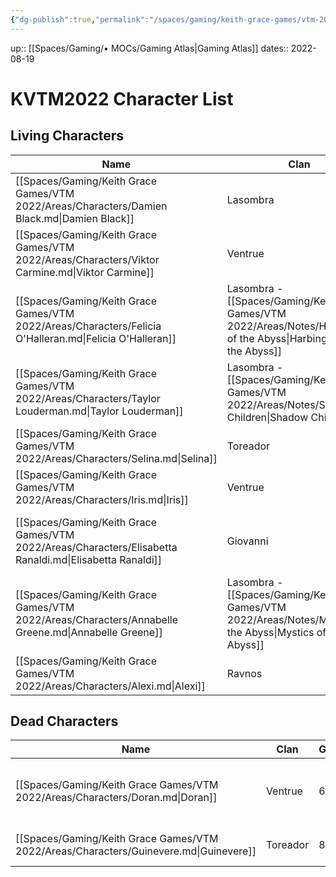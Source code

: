 ```yaml
---
{"dg-publish":true,"permalink":"/spaces/gaming/keith-grace-games/vtm-2022/mo-cs/kvtm-2022-character-list-moc/","dgHomeLink":true,"dgPassFrontmatter":true}
---
```


up:: [[Spaces/Gaming/• MOCs/Gaming Atlas|Gaming Atlas]]
dates:: 2022-08-19

# KVTM2022 Character List

## Living Characters

| Name                                                                                                    | Clan                                                                                                                  | Gen       | Sire                                                                                                                               | Type    | Player |
| ------------------------------------------------------------------------------------------------------- | --------------------------------------------------------------------------------------------------------------------- | --------- | ---------------------------------------------------------------------------------------------------------------------------------- | ------- | ------ |
| [[Spaces/Gaming/Keith Grace Games/VTM 2022/Areas/Characters/Damien Black.md\|Damien Black]]             | Lasombra                                                                                                              | 6th       | [Magdalena Castelucci Borcellino](https://whitewolf.fandom.com/wiki/Magdalena_Castelucci_Borcellino)                               | Vampire | Joshua |
| [[Spaces/Gaming/Keith Grace Games/VTM 2022/Areas/Characters/Viktor Carmine.md\|Viktor Carmine]]         | Ventrue                                                                                                               | 6th       | \-                                                                                                                                 | Vampire | Mathew |
| [[Spaces/Gaming/Keith Grace Games/VTM 2022/Areas/Characters/Felicia O'Halleran.md\|Felicia O'Halleran]] | Lasombra - [[Spaces/Gaming/Keith Grace Games/VTM 2022/Areas/Notes/Harbingers of the Abyss\\|Harbingers of the Abyss]] | 7th       | [[Spaces/Gaming/Keith Grace Games/VTM 2022/Areas/Characters/Damien Black.md\|Damien Black]]                                        | Vampire | NPC    |
| [[Spaces/Gaming/Keith Grace Games/VTM 2022/Areas/Characters/Taylor Louderman.md\|Taylor Louderman]]     | Lasombra - [[Spaces/Gaming/Keith Grace Games/VTM 2022/Areas/Notes/Shadow Children\\|Shadow Children]]                 | 7th       | [[Spaces/Gaming/Keith Grace Games/VTM 2022/Areas/Characters/Damien Black.md\|Damien Black]]                                        | Vampire | NPC    |
| [[Spaces/Gaming/Keith Grace Games/VTM 2022/Areas/Characters/Selina.md\|Selina]]                         | Toreador                                                                                                              | 7th (6th) | [[Violetta\|Violetta]]                                                                                                             | Vampire | NPC    |
| [[Spaces/Gaming/Keith Grace Games/VTM 2022/Areas/Characters/Iris.md\|Iris]]                             | Ventrue                                                                                                               | \-        | \-                                                                                                                                 | Ghoul   | NPC    |
| [[Spaces/Gaming/Keith Grace Games/VTM 2022/Areas/Characters/Elisabetta Ranaldi.md\|Elisabetta Ranaldi]] | Giovanni                                                                                                              | 9th(6th)  | [[Spaces/Gaming/Keith Grace Games/z - Retired Games/Las Vegas Mixed cWoD 2022/Areas/Characters/Marco Giovanni.md\|Marco Giovanni]] | Vampire | NPC    |
| [[Spaces/Gaming/Keith Grace Games/VTM 2022/Areas/Characters/Annabelle Greene.md\|Annabelle Greene]]     | Lasombra - [[Spaces/Gaming/Keith Grace Games/VTM 2022/Areas/Notes/Mystics of the Abyss\\|Mystics of the Abyss]]       | 7th       | [[Spaces/Gaming/Keith Grace Games/VTM 2022/Areas/Characters/Damien Black.md\|Damien Black]]                                        | Vampire | NPC    |
| [[Spaces/Gaming/Keith Grace Games/VTM 2022/Areas/Characters/Alexi.md\|Alexi]]                           | Ravnos                                                                                                                | 6th       | \-                                                                                                                                 | Vampire | NPC    |



## Dead Characters
| Name                                                                                  | Clan     | Gen | Sire                                                                                              | KilledBy                                                                                    | Type    |
| ------------------------------------------------------------------------------------- | -------- | --- | ------------------------------------------------------------------------------------------------- | ------------------------------------------------------------------------------------------- | ------- |
| [[Spaces/Gaming/Keith Grace Games/VTM 2022/Areas/Characters/Doran.md\|Doran]]         | Ventrue  | 6th | [Gaius Marcellus \| White Wolf Wiki \| Fandom](https://whitewolf.fandom.com/wiki/Gaius_Marcellus) | [[Spaces/Gaming/Keith Grace Games/VTM 2022/Areas/Characters/Damien Black.md\|Damien Black]] | Vampire |
| [[Spaces/Gaming/Keith Grace Games/VTM 2022/Areas/Characters/Guinevere.md\|Guinevere]] | Toreador | 8th | \-                                                                                                | [[Spaces/Gaming/Keith Grace Games/VTM 2022/Areas/Characters/Doran.md\|Doran]]               | Vampire |
